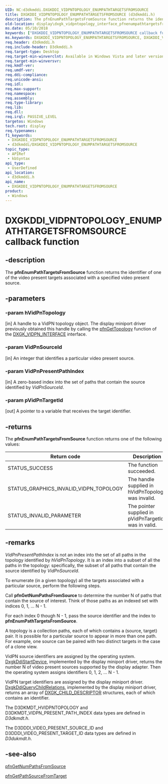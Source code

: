 ```yaml
---
UID: NC:d3dkmddi.DXGKDDI_VIDPNTOPOLOGY_ENUMPATHTARGETSFROMSOURCE
title: DXGKDDI_VIDPNTOPOLOGY_ENUMPATHTARGETSFROMSOURCE (d3dkmddi.h)
description: The pfnEnumPathTargetsFromSource function returns the identifier of one of the video present targets associated with a specified video present source.
old-location: display\dxgk_vidpntopology_interface_pfnenumpathtargetsfromsource.htm
ms.date: 05/10/2018
keywords: ["DXGKDDI_VIDPNTOPOLOGY_ENUMPATHTARGETSFROMSOURCE callback function"]
ms.keywords: DXGKDDI_VIDPNTOPOLOGY_ENUMPATHTARGETSFROMSOURCE, DXGKDDI_VIDPNTOPOLOGY_ENUMPATHTARGETSFROMSOURCE callback, VidPnFunctions_1d5b570a-a3c6-444f-884f-cbd7228f64c9.xml, d3dkmddi/pfnEnumPathTargetsFromSource, display.dxgk_vidpntopology_interface_pfnenumpathtargetsfromsource, pfnEnumPathTargetsFromSource, pfnEnumPathTargetsFromSource callback function [Display Devices]
req.header: d3dkmddi.h
req.include-header: D3dkmddi.h
req.target-type: Desktop
req.target-min-winverclnt: Available in Windows Vista and later versions of the Windows operating systems.
req.target-min-winversvr: 
req.kmdf-ver: 
req.umdf-ver: 
req.ddi-compliance: 
req.unicode-ansi: 
req.idl: 
req.max-support: 
req.namespace: 
req.assembly: 
req.type-library: 
req.lib: 
req.dll: 
req.irql: PASSIVE_LEVEL
targetos: Windows
tech.root: display
req.typenames: 
f1_keywords:
 - DXGKDDI_VIDPNTOPOLOGY_ENUMPATHTARGETSFROMSOURCE
 - d3dkmddi/DXGKDDI_VIDPNTOPOLOGY_ENUMPATHTARGETSFROMSOURCE
topic_type:
 - APIRef
 - kbSyntax
api_type:
 - UserDefined
api_location:
 - d3dkmddi.h
api_name:
 - DXGKDDI_VIDPNTOPOLOGY_ENUMPATHTARGETSFROMSOURCE
product:
 - Windows
---
```


# DXGKDDI_VIDPNTOPOLOGY_ENUMPATHTARGETSFROMSOURCE callback function


## -description

The <b>pfnEnumPathTargetsFromSource</b> function returns the identifier of one of the video present targets associated with a specified video present source.

## -parameters

### -param hVidPnTopology

[in] A handle to a VidPN topology object. The display miniport driver previously obtained this handle by calling the <a href="/windows-hardware/drivers/ddi/d3dkmddi/nc-d3dkmddi-dxgkddi_vidpn_gettopology">pfnGetTopology</a> function of the <a href="/windows-hardware/drivers/ddi/d3dkmddi/ns-d3dkmddi-_dxgk_vidpn_interface">DXGK_VIDPN_INTERFACE</a> interface.

### -param VidPnSourceId

[in] An integer that identifies a particular video present source.

### -param VidPnPresentPathIndex

[in] A zero-based index into the set of paths that contain the source identified by <i>VidPnSourceId</i>.

### -param pVidPnTargetId

[out] A pointer to a variable that receives the target identifier.

## -returns

The <b>pfnEnumPathTargetsFromSource</b> function returns one of the following values:

|Return code|Description|
|--- |--- |
|STATUS_SUCCESS|The function succeeded.|
|STATUS_GRAPHICS_INVALID_VIDPN_TOPOLOGY|The handle supplied in hVidPnTopology was invalid.|
|STATUS_INVALID_PARAMETER|The pointer supplied in pVidPnTargetId was in valid.|

## -remarks

<i>VidPnPresentPathIndex</i> is not an index into the set of all paths in the topology identified by <i>hVidPnTopology</i>. It is an index into a subset of all the paths in the topology: specifically, the subset of all paths that contain the source identified by <i>VidPnSourceId</i>.

To enumerate (in a given topology) all the targets associated with a particular source, perform the following steps.

Call <b>pfnGetNumPathsFromSource</b> to determine the number N of paths that contain the source of interest. Think of those paths as an indexed set with indices 0, 1, ... N - 1.

For each index 0 though N - 1, pass the source identifier and the index to <b>pfnEnumPathTargetsFromSource</b>.

A topology is a collection paths, each of which contains a (source, target) pair. It is possible for a particular source to appear in more than one path. For example, one source can be paired with two distinct targets in the case of a clone view.

VidPN source identifiers are assigned by the operating system. <a href="/windows-hardware/drivers/ddi/dispmprt/nc-dispmprt-dxgkddi_start_device">DxgkDdiStartDevice</a>, implemented by the display miniport driver, returns the number N of video present sources supported by the display adapter. Then the operating system assigns identifiers 0, 1, 2, ... N - 1.

VidPN target identifiers are assigned by the display miniport driver. <a href="/windows-hardware/drivers/ddi/dispmprt/nc-dispmprt-dxgkddi_query_child_relations">DxgkDdiQueryChildRelations</a>, implemented by the display miniport driver, returns an array of <a href="/windows-hardware/drivers/ddi/dispmprt/ns-dispmprt-_dxgk_child_descriptor">DXGK_CHILD_DESCRIPTOR</a> structures, each of which contains an identifier.

The D3DKMDT_HVIDPNTOPOLOGY and D3DKMDT_VIDPN_PRESENT_PATH_INDEX data types are defined in <i>D3dkmdt.h</i>.  

The D3DDDI_VIDEO_PRESENT_SOURCE_ID and D3DDDI_VIDEO_PRESENT_TARGET_ID data types are defined in <i>D3dukmdt.h</i>.

## -see-also

<a href="/windows-hardware/drivers/ddi/d3dkmddi/nc-d3dkmddi-dxgkddi_vidpntopology_getnumpathsfromsource">pfnGetNumPathsFromSource</a>



<a href="/windows-hardware/drivers/ddi/d3dkmddi/nc-d3dkmddi-dxgkddi_vidpntopology_getpathsourcefromtarget">pfnGetPathSourceFromTarget</a>

